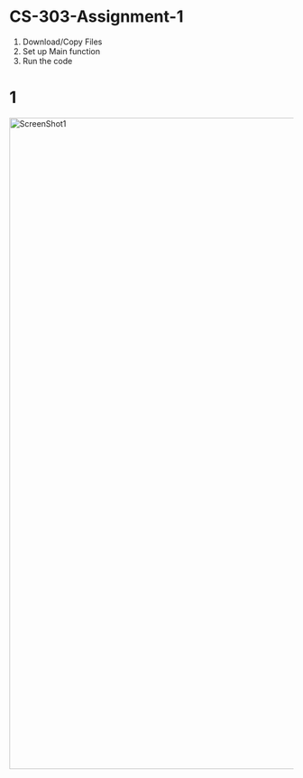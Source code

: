 # CS-303-Assignment-1

1. Download/Copy Files
2. Set up Main function
3. Run the code


# 1


<img width="1152" alt="ScreenShot1" src="https://github.com/user-attachments/assets/a8fe6124-4e57-4424-b45a-99c1b7ce0006">
